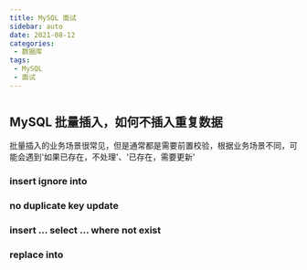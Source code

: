 ```yaml
---
title: MySQL 面试
sidebar: auto
date: 2021-08-12
categories:
 - 数据库
tags:
 - MySQL
 - 面试
---
```

# 

## MySQL 批量插入，如何不插入重复数据

批量插入的业务场景很常见，但是通常都是需要前置校验，根据业务场景不同，可能会遇到'如果已存在，不处理'、'已存在，需要更新'

### insert ignore into

### no duplicate key update

### insert ... select ... where not exist

### replace into
